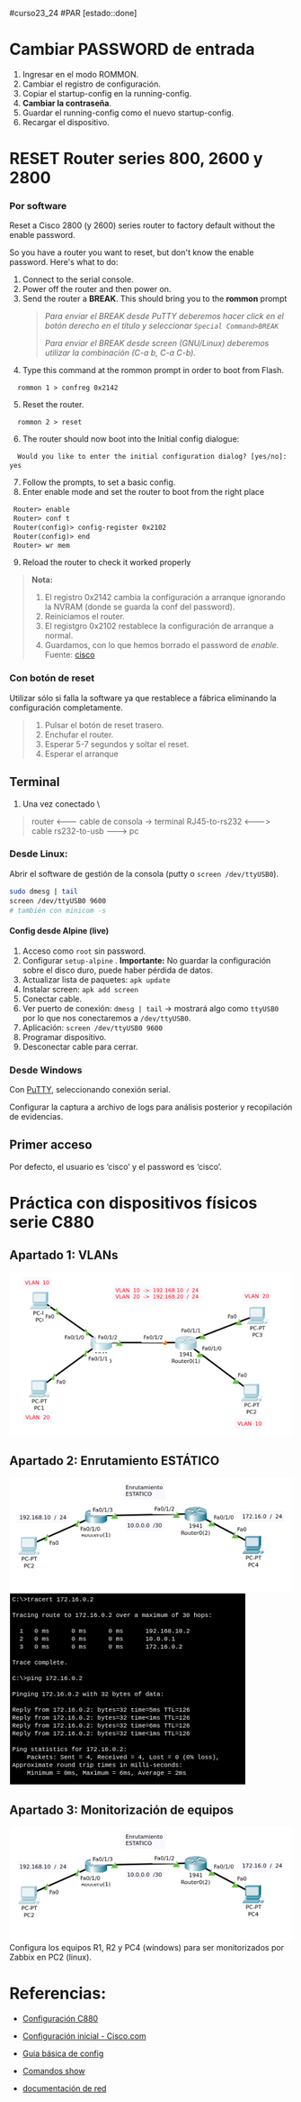 #curso23_24 #PAR [estado::done] 

# Cambiar PASSWORD de entrada
1. Ingresar en el modo ROMMON.
2. Cambiar el registro de configuración.
3. Copiar el startup-config en la running-config.
4. **Cambiar la contraseña**.
5. Guardar el running-config como el nuevo startup-config.
6. Recargar el dispositivo.

# RESET Router series 800, 2600 y 2800

### Por software
Reset a Cisco 2800 (y 2600) series router to factory default without the enable password.

So you have a router you want to reset, but don't know the enable password. Here's what to do:
1. Connect to the serial console.
2. Power off the router and then power on.
3. Send the router a **BREAK**. This should bring you to the **rommon** prompt
    > *Para enviar el BREAK desde PuTTY deberemos hacer click en el botón derecho en el título y seleccionar `Special Command>BREAK`*
    >
    > *Para enviar el BREAK desde screen (GNU/Linux) deberemos utilizar la combinación (C-a b, C-a C-b).*
4. Type this command at the rommon prompt in order to boot from Flash.
```ios
  rommon 1 > confreg 0x2142
```
5. Reset the router.
```ios
  rommon 2 > reset
```
6. The router should now boot into the Initial config dialogue:
```ios
  Would you like to enter the initial configuration dialog? [yes/no]: yes
```
7. Follow the prompts, to set a basic config.
8. Enter enable mode and set the router to boot from the right place
```ios
 Router> enable
 Router> conf t
 Router(config)> config-register 0x2102
 Router(config)> end
 Router> wr mem
```
9. Reload the router to check it worked properly

> **Nota:**
> 1. El registro 0x2142 cambia la configuración a arranque ignorando la NVRAM (donde se guarda la conf del password).
> 2. Reiniciamos el router.
> 3. El registgro 0x2102 restablece la configuración de arranque a normal.
> 4. Guardamos, con lo que hemos borrado el password de *enable*.
Fuente: [cisco](https://www.cisco.com/c/es_mx/support/docs/routers/10000-series-routers/50421-config-register-use.html)


### Con botón de reset
Utilizar sólo si falla la software ya que restablece a fábrica eliminando la configuración completamente.
> 1. Pulsar el botón de reset trasero.
> 2. Enchufar el router.
> 3. Esperar 5-7 segundos y soltar el reset.
> 4. Esperar el arranque


## Terminal

1. Una vez conectado \
> router <--- cable de consola -> terminal RJ45-to-rs232 <---> cable rs232-to-usb ---> pc

### Desde Linux:
Abrir el software de gestión de la consola (putty o `screen /dev/ttyUSB0`).
```bash
sudo dmesg | tail
screen /dev/ttyUSB0 9600
# también con minicom -s
```


#### Config desde Alpine (live)
1. Acceso como `root` sin password.
2. Configurar `setup-alpine` . **Importante:** No guardar la configuración sobre el disco duro, puede haber pérdida de datos.
3. Actualizar lista de paquetes: `apk update`
4. Instalar screen: `apk add screen`
5. Conectar cable.
6. Ver puerto de conexión: `dmesg | tail` -> mostrará algo como `ttyUSB0` por lo que nos conectaremos a `/dev/ttyUSB0`.
7. Aplicación: `screen /dev/ttyUSB0 9600`
8. Programar dispositivo.
9. Desconectar cable para cerrar.

### Desde Windows 
Con [PuTTY](https://teklager.se/en/knowledge-base/serial-connection-putty-windows/), seleccionando conexión serial. 

Configurar la captura a archivo de logs para análisis posterior y recopilación de evidencias.



## Primer acceso

Por defecto, el usuario es ‘cisco’ y el password es ‘cisco’.

# Práctica con dispositivos físicos serie C880
## Apartado 1: VLANs
![http://par/assets/cisco-fisico-vlan.png](https://raw.githubusercontent.com/luiscastelar/clases23-24/main/par/assets/cisco-fisico-vlan.png)
## Apartado 2: Enrutamiento ESTÁTICO
![](https://raw.githubusercontent.com/luiscastelar/clases23-24/main/par/assets/cisco-fisico-static-route.png)
![](https://raw.githubusercontent.com/luiscastelar/clases23-24/main/par/assets/cisco-fisico-static-route-result.png)

## Apartado 3: Monitorización de equipos

![](https://raw.githubusercontent.com/luiscastelar/clases23-24/main/par/assets/cisco-fisico-static-route.png)
Configura los equipos R1, R2 y PC4 (windows) para ser monitorizados por Zabbix en PC2 (linux).


# Referencias:
+ [Configuración C880](https://www.networkstraining.com/basic-cisco-800-router-configuration-for-internet-access/)
+ [Configuración inicial - Cisco.com](https://www.cisco.com/c/en/us/td/docs/routers/access/800/hardware/installation/guide/800HIG/initalconfig.html)
+ [Guia básica de config](https://www.cisco.com/c/en/us/td/docs/routers/access/800/software/configuration/guide/SCG800Guide/SCG800_Guide_BookMap_chapter_010.pdf)

+ [Comandos show](https://www.solvetic.com/tutoriales/article/170-comandos-cisco-show/)
+ [documentación de red](https://ccnadesdecero.es/documentacion-red/)
